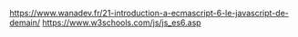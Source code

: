 https://www.wanadev.fr/21-introduction-a-ecmascript-6-le-javascript-de-demain/
https://www.w3schools.com/js/js_es6.asp
